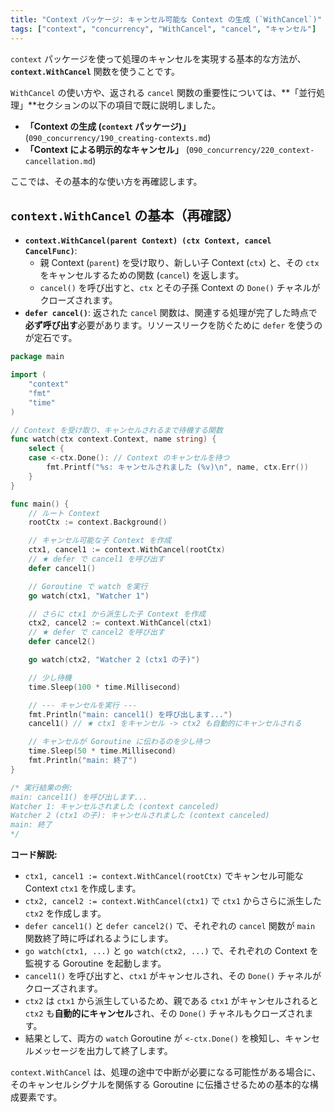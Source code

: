 ```yaml
---
title: "Context パッケージ: キャンセル可能な Context の生成 (`WithCancel`)"
tags: ["context", "concurrency", "WithCancel", "cancel", "キャンセル"]
---
```


`context` パッケージを使って処理のキャンセルを実現する基本的な方法が、**`context.WithCancel`** 関数を使うことです。

`WithCancel` の使い方や、返される `cancel` 関数の重要性については、**「並行処理」**セクションの以下の項目で既に説明しました。

*   **「Context の生成 (`context` パッケージ)」** (`090_concurrency/190_creating-contexts.md`)
*   **「Context による明示的なキャンセル」** (`090_concurrency/220_context-cancellation.md`)

ここでは、その基本的な使い方を再確認します。

## `context.WithCancel` の基本（再確認）

*   **`context.WithCancel(parent Context) (ctx Context, cancel CancelFunc)`**:
    *   親 Context (`parent`) を受け取り、新しい子 Context (`ctx`) と、その `ctx` をキャンセルするための関数 (`cancel`) を返します。
    *   `cancel()` を呼び出すと、`ctx` とその子孫 Context の `Done()` チャネルがクローズされます。
*   **`defer cancel()`**: 返された `cancel` 関数は、関連する処理が完了した時点で**必ず呼び出す**必要があります。リソースリークを防ぐために `defer` を使うのが定石です。

```go title="WithCancel の基本的な使い方"
package main

import (
	"context"
	"fmt"
	"time"
)

// Context を受け取り、キャンセルされるまで待機する関数
func watch(ctx context.Context, name string) {
	select {
	case <-ctx.Done(): // Context のキャンセルを待つ
		fmt.Printf("%s: キャンセルされました (%v)\n", name, ctx.Err())
	}
}

func main() {
	// ルート Context
	rootCtx := context.Background()

	// キャンセル可能な子 Context を作成
	ctx1, cancel1 := context.WithCancel(rootCtx)
	// ★ defer で cancel1 を呼び出す
	defer cancel1()

	// Goroutine で watch を実行
	go watch(ctx1, "Watcher 1")

	// さらに ctx1 から派生した子 Context を作成
	ctx2, cancel2 := context.WithCancel(ctx1)
	// ★ defer で cancel2 を呼び出す
	defer cancel2()

	go watch(ctx2, "Watcher 2 (ctx1 の子)")

	// 少し待機
	time.Sleep(100 * time.Millisecond)

	// --- キャンセルを実行 ---
	fmt.Println("main: cancel1() を呼び出します...")
	cancel1() // ★ ctx1 をキャンセル -> ctx2 も自動的にキャンセルされる

	// キャンセルが Goroutine に伝わるのを少し待つ
	time.Sleep(50 * time.Millisecond)
	fmt.Println("main: 終了")
}

/* 実行結果の例:
main: cancel1() を呼び出します...
Watcher 1: キャンセルされました (context canceled)
Watcher 2 (ctx1 の子): キャンセルされました (context canceled)
main: 終了
*/
```

**コード解説:**

*   `ctx1, cancel1 := context.WithCancel(rootCtx)` でキャンセル可能な Context `ctx1` を作成します。
*   `ctx2, cancel2 := context.WithCancel(ctx1)` で `ctx1` からさらに派生した `ctx2` を作成します。
*   `defer cancel1()` と `defer cancel2()` で、それぞれの `cancel` 関数が `main` 関数終了時に呼ばれるようにします。
*   `go watch(ctx1, ...)` と `go watch(ctx2, ...)` で、それぞれの Context を監視する Goroutine を起動します。
*   `cancel1()` を呼び出すと、`ctx1` がキャンセルされ、その `Done()` チャネルがクローズされます。
*   `ctx2` は `ctx1` から派生しているため、親である `ctx1` がキャンセルされると `ctx2` も**自動的にキャンセル**され、その `Done()` チャネルもクローズされます。
*   結果として、両方の `watch` Goroutine が `<-ctx.Done()` を検知し、キャンセルメッセージを出力して終了します。

`context.WithCancel` は、処理の途中で中断が必要になる可能性がある場合に、そのキャンセルシグナルを関係する Goroutine に伝播させるための基本的な構成要素です。